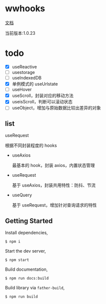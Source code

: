 # wwhooks

[文档](https://lxw15337674.github.io/ww-hooks/)

当前版本:1.0.23

# todo

- [x] useReactive
- [ ] usestorage
- [ ] useIndexedDB
- [x] 单例模式的 useUrlstate
- [ ] useHover
- [x] useScroll，封装对应的移动方法
- [x] useisScroll，判断可以滚动状态
- [ ] useObject，增加与原始数据比较出差异的对象

## list

useRequest

根据不同封装程度的 hooks

- useAxios
  
  最基本的 hook，封装 axios，内置状态管理
- useRequest
  
  基于 useAxios，封装共用特性：防抖、节流
- useQuery
  
  基于 useRequest，增加针对查询请求的特性

## Getting Started

Install dependencies,

```bash
$ npm i
```

Start the dev server,

```bash
$ npm start
```

Build documentation,

```bash
$ npm run docs:build
```

Build library via `father-build`,

```bash
$ npm run build
```
